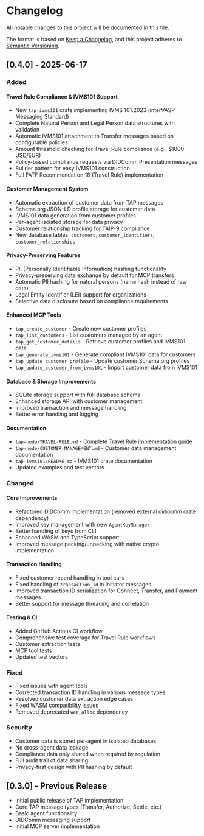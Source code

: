 # Changelog

All notable changes to this project will be documented in this file.

The format is based on [Keep a Changelog](https://keepachangelog.com/en/1.0.0/),
and this project adheres to [Semantic Versioning](https://semver.org/spec/v2.0.0.html).

## [0.4.0] - 2025-06-17

### Added

#### Travel Rule Compliance & IVMS101 Support
- New `tap-ivms101` crate implementing IVMS 101.2023 (interVASP Messaging Standard)
- Complete Natural Person and Legal Person data structures with validation
- Automatic IVMS101 attachment to Transfer messages based on configurable policies
- Amount threshold checking for Travel Rule compliance (e.g., $1000 USD/EUR)
- Policy-based compliance requests via DIDComm Presentation messages
- Builder pattern for easy IVMS101 construction
- Full FATF Recommendation 16 (Travel Rule) implementation

#### Customer Management System
- Automatic extraction of customer data from TAP messages
- Schema.org JSON-LD profile storage for customer data
- IVMS101 data generation from customer profiles
- Per-agent isolated storage for data privacy
- Customer relationship tracking for TAIP-9 compliance
- New database tables: `customers`, `customer_identifiers`, `customer_relationships`

#### Privacy-Preserving Features
- PII (Personally Identifiable Information) hashing functionality
- Privacy-preserving data exchange by default for MCP transfers
- Automatic PII hashing for natural persons (name hash instead of raw data)
- Legal Entity Identifier (LEI) support for organizations
- Selective data disclosure based on compliance requirements

#### Enhanced MCP Tools
- `tap_create_customer` - Create new customer profiles
- `tap_list_customers` - List customers managed by an agent
- `tap_get_customer_details` - Retrieve customer profiles and IVMS101 data
- `tap_generate_ivms101` - Generate compliant IVMS101 data for customers
- `tap_update_customer_profile` - Update customer Schema.org profiles
- `tap_update_customer_from_ivms101` - Import customer data from IVMS101

#### Database & Storage Improvements
- SQLite storage support with full database schema
- Enhanced storage API with customer management
- Improved transaction and message handling
- Better error handling and logging

#### Documentation
- `tap-node/TRAVEL-RULE.md` - Complete Travel Rule implementation guide
- `tap-node/CUSTOMER-MANAGEMENT.md` - Customer data management documentation
- `tap-ivms101/README.md` - IVMS101 crate documentation
- Updated examples and test vectors

### Changed

#### Core Improvements
- Refactored DIDComm implementation (removed external didcomm crate dependency)
- Improved key management with new `AgentKeyManager`
- Better handling of keys from CLI
- Enhanced WASM and TypeScript support
- Improved message packing/unpacking with native crypto implementation

#### Transaction Handling
- Fixed customer record handling in tool calls
- Fixed handling of `transaction_id` in initiator messages
- Improved transaction ID serialization for Connect, Transfer, and Payment messages
- Better support for message threading and correlation

#### Testing & CI
- Added GitHub Actions CI workflow
- Comprehensive test coverage for Travel Rule workflows
- Customer extraction tests
- MCP tool tests
- Updated test vectors

### Fixed

- Fixed issues with agent tools
- Corrected transaction ID handling in various message types
- Resolved customer data extraction edge cases
- Fixed WASM compatibility issues
- Removed deprecated `wee_alloc` dependency

### Security

- Customer data is stored per-agent in isolated databases
- No cross-agent data leakage
- Compliance data only shared when required by regulation
- Full audit trail of data sharing
- Privacy-first design with PII hashing by default

## [0.3.0] - Previous Release

- Initial public release of TAP implementation
- Core TAP message types (Transfer, Authorize, Settle, etc.)
- Basic agent functionality
- DIDComm messaging support
- Initial MCP server implementation